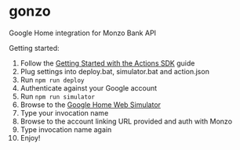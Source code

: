 # gonzo
Google Home integration for Monzo Bank API

Getting started:

1. Follow the [Getting Started with the Actions SDK](https://developers.google.com/actions/develop/sdk/getting-started) guide
2. Plug settings into deploy.bat, simulator.bat and action.json
3. Run `npm run deploy`
4. Authenticate against your Google account
5. Run `npm run simulator`
6. Browse to the [Google Home Web Simulator](https://developers.google.com/actions/tools/web-simulator)
7. Type your invocation name
8. Browse to the account linking URL provided and auth with Monzo
9. Type invocation name again
10. Enjoy!